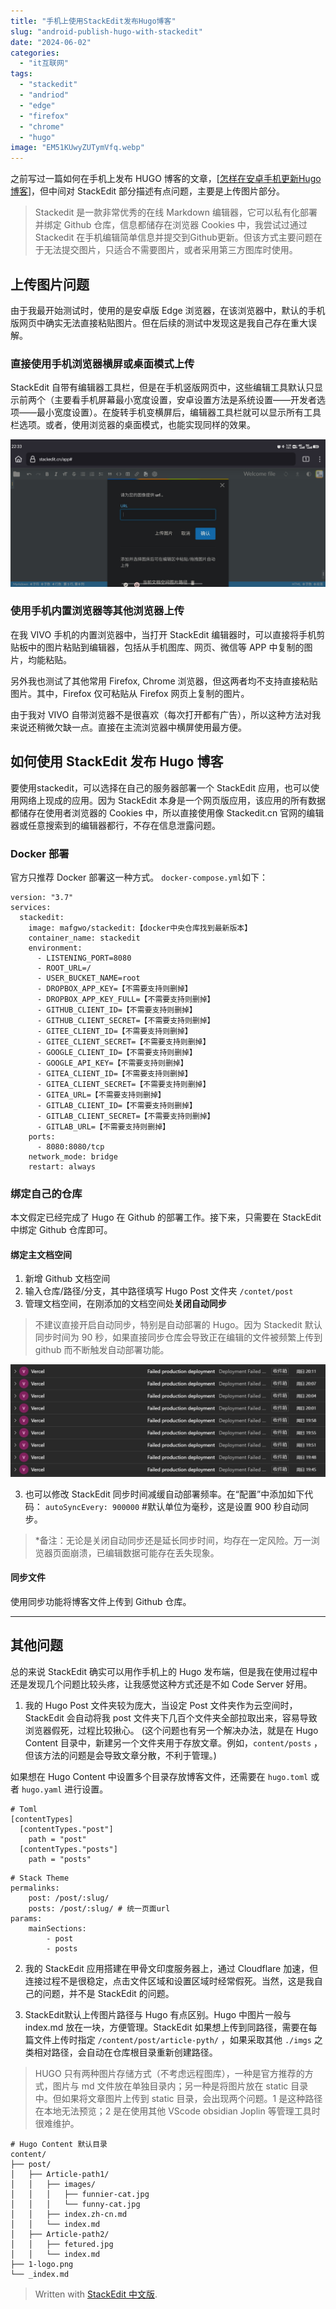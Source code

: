 ```yaml
---
title: "手机上使用StackEdit发布Hugo博客"  
slug: "android-publish-hugo-with-stackedit"  
date: "2024-06-02"  
categories: 
  - "it互联网"  
tags: 
  - "stackedit"
  - "andriod"
  - "edge"
  - "firefox"
  - "chrome"
  - "hugo"
image: "EM51KUwyZUTymVfq.webp"  
---
```




之前写过一篇如何在手机上发布 HUGO 博客的文章，[[怎样在安卓手机更新Hugo博客](https://hyruo.com/article/how-to-update-a-hugo-blog-on-an-android-phone/)]，但中间对 StackEdit 部分描述有点问题，主要是上传图片部分。

> Stackedit 是一款非常优秀的在线 Markdown 编辑器，它可以私有化部署并绑定 Github 仓库，信息都储存在浏览器 Cookies 中，我尝试过通过 Stackedit 在手机编辑简单信息并提交到Github更新。但该方式主要问题在于无法提交图片，只适合不需要图片，或者采用第三方图库时使用。

## 上传图片问题

由于我最开始测试时，使用的是安卓版 Edge 浏览器，在该浏览器中，默认的手机版网页中确实无法直接粘贴图片。但在后续的测试中发现这是我自己存在重大误解。

### 直接使用手机浏览器横屏或桌面模式上传

StackEdit 自带有编辑器工具栏，但是在手机竖版网页中，这些编辑工具默认只显示前两个（主要看手机屏幕最小宽度设置，安卓设置方法是系统设置——开发者选项——最小宽度设置）。在旋转手机变横屏后，编辑器工具栏就可以显示所有工具栏选项。或者，使用浏览器的桌面模式，也能实现同样的效果。

![stackedit](7K8Z7gYcjgHx9Prp.jpeg)



### 使用手机内置浏览器等其他浏览器上传

在我 VIVO 手机的内置浏览器中，当打开 StackEdit 编辑器时，可以直接将手机剪贴板中的图片粘贴到编辑器，包括从手机图库、网页、微信等 APP 中复制的图片，均能粘贴。

另外我也测试了其他常用 Firefox, Chrome 浏览器，但这两者均不支持直接粘贴图片。其中，Firefox 仅可粘贴从 Firefox 网页上复制的图片。

由于我对 VIVO 自带浏览器不是很喜欢（每次打开都有广告），所以这种方法对我来说还稍微欠缺一点。直接在主流浏览器中横屏使用最方便。


## 如何使用 StackEdit 发布 Hugo 博客

要使用stackedit，可以选择在自己的服务器部署一个 StackEdit 应用，也可以使用网络上现成的应用。因为 StackEdit 本身是一个网页版应用，该应用的所有数据都储存在使用者浏览器的 Cookies 中，所以直接使用像 Stackedit.cn 官网的编辑器或任意搜索到的编辑器都行，不存在信息泄露问题。

### Docker 部署
官方只推荐 Docker 部署这一种方式。
`docker-compose.yml`如下：

```
version: "3.7"
services:
  stackedit:
    image: mafgwo/stackedit:【docker中央仓库找到最新版本】
    container_name: stackedit
    environment:
      - LISTENING_PORT=8080
      - ROOT_URL=/
      - USER_BUCKET_NAME=root
      - DROPBOX_APP_KEY=【不需要支持则删掉】
      - DROPBOX_APP_KEY_FULL=【不需要支持则删掉】
      - GITHUB_CLIENT_ID=【不需要支持则删掉】
      - GITHUB_CLIENT_SECRET=【不需要支持则删掉】
      - GITEE_CLIENT_ID=【不需要支持则删掉】
      - GITEE_CLIENT_SECRET=【不需要支持则删掉】
      - GOOGLE_CLIENT_ID=【不需要支持则删掉】
      - GOOGLE_API_KEY=【不需要支持则删掉】
      - GITEA_CLIENT_ID=【不需要支持则删掉】
      - GITEA_CLIENT_SECRET=【不需要支持则删掉】
      - GITEA_URL=【不需要支持则删掉】
      - GITLAB_CLIENT_ID=【不需要支持则删掉】
      - GITLAB_CLIENT_SECRET=【不需要支持则删掉】
      - GITLAB_URL=【不需要支持则删掉】
    ports:
      - 8080:8080/tcp
    network_mode: bridge
    restart: always
```

### 绑定自己的仓库

本文假定已经完成了 Hugo 在 Github 的部署工作。接下来，只需要在 StackEdit 中绑定 Github 仓库即可。

#### 绑定主文档空间
1. 新增 Github 文档空间
2. 输入仓库/路径/分支，其中路径填写 Hugo Post 文件夹 `/contet/post`
3. 管理文档空间，在刚添加的文档空间处**关闭自动同步**

> 不建议直接开启自动同步，特别是自动部署的 Hugo。因为 Stackedit 默认同步时间为 90 秒，如果直接同步仓库会导致正在编辑的文件被频繁上传到 github 而不断触发自动部署功能。

![频繁部署](vercel.png)

3. 也可以修改 StackEdit 同步时间减缓自动部署频率。在“配置”中添加如下代码： 
`autoSyncEvery: 900000`  #默认单位为毫秒，这是设置 900 秒自动同步。

> *备注：无论是关闭自动同步还是延长同步时间，均存在一定风险。万一浏览器页面崩溃，已编辑数据可能存在丢失现象。

#### 同步文件
使用同步功能将博客文件上传到 Github 仓库。

---

## 其他问题

总的来说 StackEdit 确实可以用作手机上的 Hugo 发布端，但是我在使用过程中还是发现几个问题比较头疼，让我感觉这种方式还是不如 Code Server 好用。

1. 我的 Hugo Post 文件夹较为庞大，当设定 Post 文件夹作为云空间时，StackEdit 会自动将我 post 文件夹下几百个文件夹全部拉取出来，容易导致浏览器假死，过程比较揪心。
  (这个问题也有另一个解决办法，就是在 Hugo Content 目录中，新建另一个文件夹用于存放文章。例如，`content/posts` ，但该方法的问题是会导致文章分散，不利于管理。)

如果想在 Hugo Content 中设置多个目录存放博客文件，还需要在 `hugo.toml` 或者 `hugo.yaml` 进行设置。

```
# Toml
[contentTypes]
  [contentTypes."post"]
    path = "post"
  [contentTypes."posts"]
    path = "posts"
```

```
# Stack Theme
permalinks:
    post: /post/:slug/
    posts: /post/:slug/ # 统一页面url
params:
    mainSections:
        - post
        - posts
```


2. 我的 StackEdit 应用搭建在甲骨文印度服务器上，通过 Cloudflare 加速，但连接过程不是很稳定，点击文件区域和设置区域时经常假死。当然，这是我自己的问题，并不是 StackEdit 的问题。


3. StackEdit默认上传图片路径与 Hugo 有点区别。Hugo 中图片一般与 index.md 放在一块，方便管理。StackEdit 如果想上传到同路径，需要在每篇文件上传时指定 `/content/post/article-pyth/` ，如果采取其他 `./imgs` 之类相对路径，会自动在仓库根目录重新创建路径。

> HUGO 只有两种图片存储方式（不考虑远程图库），一种是官方推荐的方式，图片与 md 文件放在单独目录内；另一种是将图片放在 static 目录中。但如果将文章图片上传到 static 目录，会出现两个问题。1 是这种路径在本地无法预览；2 是在使用其他 VScode obsidian Joplin 等管理工具时很难维护。

```
# Hugo Content 默认目录
content/
├── post/
│   ├── Article-path1/
│   │   ├── images/
│   │   │   ├── funnier-cat.jpg
│   │   │   └── funny-cat.jpg
│   │   ├── index.zh-cn.md
│   │   └── index.md
│   ├── Article-path2/
│   │   ├── fetured.jpg
│   │   └── index.md
├── 1-logo.png
└── _index.md
```



> Written with [StackEdit 中文版](https://editor.hyruo.com/).
